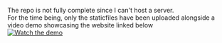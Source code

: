 The repo is not fully complete since I can't host a server.    
 For the time being, only the staticfiles have been uploaded alongside a video demo showcasing the website linked below  
[![Watch the demo](https://img.youtube.com/vi/A1CqD-fn7t0/maxresdefault.jpg)](https://www.youtube.com/watch?v=A1CqD-fn7t0)  

